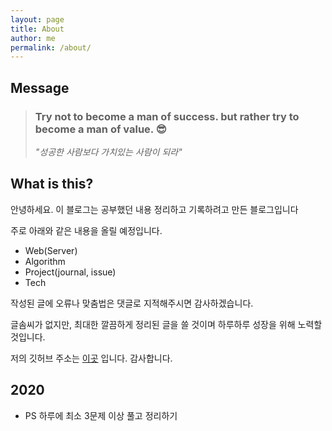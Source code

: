 ```yaml
---
layout: page
title: About
author: me
permalink: /about/
---
```


<!-- <img src="{{ site.baseurl }}/assets/profile-placeholder.gif" title="Profile Picture" class="profile"> -->
## Message
> ### Try not to become a man of success. but rather try to become a man of value. 😎
> _"성공한 사람보다 가치있는 사람이 되라"_

## What is this?

안녕하세요. 이 블로그는 공부했던 내용 정리하고 기록하려고 만든 블로그입니다

주로 아래와 같은 내용을 올릴 예정입니다.

* Web(Server)
* Algorithm
* Project(journal, issue)
* Tech

작성된 글에 오류나 맞춤법은 댓글로 지적해주시면 감사하겠습니다.

글솜씨가 없지만, 최대한 깔끔하게 정리된 글을 쓸 것이며 하루하루 성장을 위해 노력할 것입니다.

저의 깃허브 주소는 [이곳](https://github.com/doorisopen) 입니다. 감사합니다.

## 2020
* PS 하루에 최소 3문제 이상 풀고 정리하기
